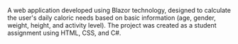 A web application developed using Blazor technology, designed to calculate the user's daily caloric needs based on basic information (age, gender, weight, height, and activity level). The project was created as a student assignment using HTML, CSS, and C#.
